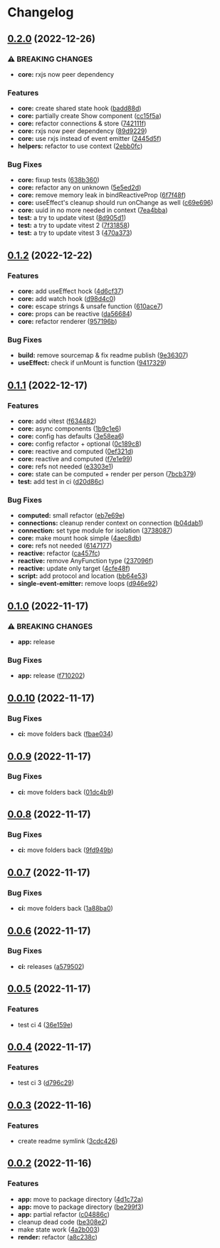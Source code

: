 # Changelog

## [0.2.0](https://github.com/infodusha/aldrin/compare/aldrin-v0.1.2...aldrin-v0.2.0) (2022-12-26)


### ⚠ BREAKING CHANGES

* **core:** rxjs now peer dependency

### Features

* **core:** create shared state hook ([badd88d](https://github.com/infodusha/aldrin/commit/badd88ddaec7c10c27670d18d2f50b087b749173))
* **core:** partially create Show component ([cc15f5a](https://github.com/infodusha/aldrin/commit/cc15f5ae5e5929f470f2f78fbb8bd7d55c12607b))
* **core:** refactor connections & store ([742111f](https://github.com/infodusha/aldrin/commit/742111f61b9c0252aab9bd4b4f9d0ae534677396))
* **core:** rxjs now peer dependency ([89d9229](https://github.com/infodusha/aldrin/commit/89d922962f91600fea6a57fdf3cde6591121f946))
* **core:** use rxjs instead of event emitter ([2445d5f](https://github.com/infodusha/aldrin/commit/2445d5fef298b022e5b1463db940f1cbbdc12a68))
* **helpers:** refactor to use context ([2ebb0fc](https://github.com/infodusha/aldrin/commit/2ebb0fce8ae3692b1b474ec306a32cda9e290410))


### Bug Fixes

* **core:** fixup tests ([638b360](https://github.com/infodusha/aldrin/commit/638b36097ae9bb3453b00ce4fb5a97e07f39319d))
* **core:** refactor any on unknown ([5e5ed2d](https://github.com/infodusha/aldrin/commit/5e5ed2d8bd365e4d33d7977a78ebdee406af11e6))
* **core:** remove memory leak in bindReactiveProp ([6f7f48f](https://github.com/infodusha/aldrin/commit/6f7f48fcb373feed56beb7c109fcc092b27cb9d6))
* **core:** useEffect's cleanup should run onChange as well ([c69e696](https://github.com/infodusha/aldrin/commit/c69e696f86c32ca559323acedaed965c5f4eb3f0))
* **core:** uuid in no more needed in context ([7ea4bba](https://github.com/infodusha/aldrin/commit/7ea4bba58e5e66bbcbcae66b326c728586353426))
* **test:** a try to update vitest ([8d905d1](https://github.com/infodusha/aldrin/commit/8d905d1ea0053bd81d4723fcb152bc6a7f1e3a64))
* **test:** a try to update vitest 2 ([7f31858](https://github.com/infodusha/aldrin/commit/7f31858158ce3b186b204a4c24c9097cc9f51617))
* **test:** a try to update vitest 3 ([470a373](https://github.com/infodusha/aldrin/commit/470a3739de3e28ac5784c00ef436d3d742c1597a))

## [0.1.2](https://github.com/infodusha/aldrin/compare/aldrin-v0.1.1...aldrin-v0.1.2) (2022-12-22)


### Features

* **core:** add useEffect hock ([4d6cf37](https://github.com/infodusha/aldrin/commit/4d6cf37511d2439323a8dfbaf0ad93cab245ec3a))
* **core:** add watch hook ([d98d4c0](https://github.com/infodusha/aldrin/commit/d98d4c0b97a83eba9c8a178eecb3dc7b650929d1))
* **core:** escape strings & unsafe function ([610ace7](https://github.com/infodusha/aldrin/commit/610ace7727c0a6c43ac888a86fd3429826b75470))
* **core:** props can be reactive ([da56684](https://github.com/infodusha/aldrin/commit/da56684e0764f0befe7c43364a7653558bbc4d3a))
* **core:** refactor renderer ([957196b](https://github.com/infodusha/aldrin/commit/957196b700139265155af77aa6478a3909d7e094))


### Bug Fixes

* **build:** remove sourcemap & fix readme publish ([9e36307](https://github.com/infodusha/aldrin/commit/9e36307ad93a62f71f481f04c3f055d52b5a43a6))
* **useEffect:** check if unMount is function ([9417329](https://github.com/infodusha/aldrin/commit/9417329601958a18c1d2de2aee2c06ab0f1e133f))

## [0.1.1](https://github.com/infodusha/aldrin/compare/aldrin-v0.1.0...aldrin-v0.1.1) (2022-12-17)


### Features

* **core:** add vitest ([f634482](https://github.com/infodusha/aldrin/commit/f634482030fcd17ce3de0efaeb192d32f7dfc328))
* **core:** async components ([1b9c1e6](https://github.com/infodusha/aldrin/commit/1b9c1e6f7a795a41c62e19e8bbf65ddc270cbf50))
* **core:** config has defaults ([3e58ea6](https://github.com/infodusha/aldrin/commit/3e58ea62edff27b4f5f2d556a6590b8ff57d12a5))
* **core:** config refactor + optional ([0c189c8](https://github.com/infodusha/aldrin/commit/0c189c842a83e83aa48a935c8d414e0e8ccda999))
* **core:** reactive and computed ([0ef321d](https://github.com/infodusha/aldrin/commit/0ef321de8b53fc9ad80a384eeaf4b310aafaa574))
* **core:** reactive and computed ([f7e1e99](https://github.com/infodusha/aldrin/commit/f7e1e99f12930c08e9954c1cef6edc42ad09a795))
* **core:** refs not needed ([e3303e1](https://github.com/infodusha/aldrin/commit/e3303e1d33bd430fb3ae2ece353ae29a6679b977))
* **core:** state can be computed + render per person ([7bcb379](https://github.com/infodusha/aldrin/commit/7bcb379567cd06cabca64d4d3df845af7a98e51c))
* **test:** add test in ci ([d20d86c](https://github.com/infodusha/aldrin/commit/d20d86c5cf4bfdb46e9c3ad4131e9ed82339e39d))


### Bug Fixes

* **computed:** small refactor ([eb7e69e](https://github.com/infodusha/aldrin/commit/eb7e69e6b49e674831a62cf603828e585f0c4d4d))
* **connections:** cleanup render context on connection ([b04dab1](https://github.com/infodusha/aldrin/commit/b04dab152b1c43232a9b8e2c3ed86565d6bb200b))
* **connection:** set type module for isolation ([3738087](https://github.com/infodusha/aldrin/commit/3738087aaf83ec52bee22fa8759ead4d174585c5))
* **core:** make mount hook simple ([4aec8db](https://github.com/infodusha/aldrin/commit/4aec8dbb5321c4444899ddbae8744dc9a04b9e32))
* **core:** refs not needed ([6147177](https://github.com/infodusha/aldrin/commit/614717784abc63cb6885082bf8809cc9a301b7fb))
* **reactive:** refactor ([ca457fc](https://github.com/infodusha/aldrin/commit/ca457fcfc1a8697a52745a9afca8382478b20bb8))
* **reactive:** remove AnyFunction type ([237096f](https://github.com/infodusha/aldrin/commit/237096ff22cbf8b4b0db25d4416410f5ae8fe86c))
* **reactive:** update only target ([4cfe48f](https://github.com/infodusha/aldrin/commit/4cfe48fd2553f132bfd4b4f7e39ac6be1b946e62))
* **script:** add protocol and location ([bb64e53](https://github.com/infodusha/aldrin/commit/bb64e530a64fd6a6f0bbbceff51b776a6803d5a2))
* **single-event-emitter:** remove loops ([d946e92](https://github.com/infodusha/aldrin/commit/d946e92b835543ac8b4a90ad989aca54621429ef))

## [0.1.0](https://github.com/infodusha/aldrin/compare/aldrin-v0.0.10...aldrin-v0.1.0) (2022-11-17)


### ⚠ BREAKING CHANGES

* **app:** release

### Bug Fixes

* **app:** release ([f710202](https://github.com/infodusha/aldrin/commit/f710202c9b420346aefeb6cbdda9bd9324f36f62))

## [0.0.10](https://github.com/infodusha/aldrin/compare/aldrin-v0.0.9...aldrin-v0.0.10) (2022-11-17)


### Bug Fixes

* **ci:** move folders back ([fbae034](https://github.com/infodusha/aldrin/commit/fbae034c266e7654bcb8ef3e3bfc73efd3f5a423))

## [0.0.9](https://github.com/infodusha/aldrin/compare/aldrin-v0.0.8...aldrin-v0.0.9) (2022-11-17)


### Bug Fixes

* **ci:** move folders back ([01dc4b9](https://github.com/infodusha/aldrin/commit/01dc4b9701d8deb99511660eb0d637164c795ba5))

## [0.0.8](https://github.com/infodusha/aldrin/compare/aldrin-v0.0.7...aldrin-v0.0.8) (2022-11-17)


### Bug Fixes

* **ci:** move folders back ([9fd949b](https://github.com/infodusha/aldrin/commit/9fd949ba4498d179a3ab8b17aaae8c4791e606e7))

## [0.0.7](https://github.com/infodusha/aldrin/compare/aldrin-v0.0.6...aldrin-v0.0.7) (2022-11-17)


### Bug Fixes

* **ci:** move folders back ([1a88ba0](https://github.com/infodusha/aldrin/commit/1a88ba0e5746650b216b726f1929b1bb8548c39d))

## [0.0.6](https://github.com/infodusha/aldrin/compare/aldrin-v0.0.5...aldrin-v0.0.6) (2022-11-17)


### Bug Fixes

* **ci:** releases ([a579502](https://github.com/infodusha/aldrin/commit/a57950206b091bda761f35322a625d65f89ea98e))

## [0.0.5](https://github.com/infodusha/aldrin/compare/aldrin-v0.0.4...aldrin-v0.0.5) (2022-11-17)


### Features

* test ci 4 ([36e159e](https://github.com/infodusha/aldrin/commit/36e159e578ef19293a039163482d6bdfc51e9034))

## [0.0.4](https://github.com/infodusha/aldrin/compare/aldrin-v0.0.3...aldrin-v0.0.4) (2022-11-17)


### Features

* test ci 3 ([d796c29](https://github.com/infodusha/aldrin/commit/d796c299179c66a81c1450f39452a0edbb13cd08))

## [0.0.3](https://github.com/infodusha/aldrin/compare/aldrin-v0.0.2...aldrin-v0.0.3) (2022-11-16)


### Features

* create readme symlink ([3cdc426](https://github.com/infodusha/aldrin/commit/3cdc426e5d224d3eb487197d8f29a9438e2097df))

## [0.0.2](https://github.com/infodusha/aldrin/compare/aldrin-v0.0.1...aldrin-v0.0.2) (2022-11-16)


### Features

* **app:** move to package directory ([4d1c72a](https://github.com/infodusha/aldrin/commit/4d1c72af1d55a47c4c180ea849e088eb4384e001))
* **app:** move to package directory ([be299f3](https://github.com/infodusha/aldrin/commit/be299f3bd0b4db27b01124e19adfaf642199c3ca))
* **app:** partial refactor ([c04886c](https://github.com/infodusha/aldrin/commit/c04886c6d129d3f6632444e0a6f7219c8589dde7))
* cleanup dead code ([be308e2](https://github.com/infodusha/aldrin/commit/be308e2aa4ea3d432939c235da8bb152099888b3))
* make state work ([4a2b003](https://github.com/infodusha/aldrin/commit/4a2b003fc9d0816ebbcab6f8a924cdac0c7f973d))
* **render:** refactor ([a8c238c](https://github.com/infodusha/aldrin/commit/a8c238cefbcfe3c9b2108cbca1ce4186ed466b78))

